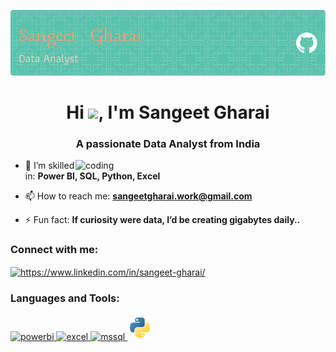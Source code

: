 ![logo](https://github.com/SangeetG11/SangeetG11/blob/main/github-header-image1.png)

<h1 align="center">Hi <img src="https://media.giphy.com/media/hvRJCLFzcasrR4ia7z/giphy.gif" width="5%">, I'm Sangeet Gharai</h1>
<h3 align="center">A passionate Data Analyst from India</h3>

<img align="right" alt="coding" width="400" src="https://media.giphy.com/media/3oKIPEqDGUULpEU0aQ/giphy.gif?cid=790b7611w7r4d8v2j8ovl9l3qoowy1378fpufp8ag9bl7b9s&ep=v1_gifs_search&rid=giphy.gif&ct=g">

- 🌱 I’m skilled in: **Power BI, SQL, Python, Excel**

- 📫 How to reach me: **sangeetgharai.work@gmail.com**

- ⚡ Fun fact: **If curiosity were data, I’d be creating gigabytes daily..**

<h3 align="left">Connect with me:</h3>
<p align="left">
<a href="https://www.linkedin.com/in/sangeet-gharai" target="blank"><img align="center" src="https://raw.githubusercontent.com/rahuldkjain/github-profile-readme-generator/master/src/images/icons/Social/linked-in-alt.svg" alt="https://www.linkedin.com/in/sangeet-gharai/" height="30" width="40" /></a>

</p>

<h3 align="left">Languages and Tools:</h3>
<p align="left"> <a href="https://www.microsoft.com/en-au/power-platform/products/power-bi/" target="_blank" rel="noreferrer"> <img src="https://logos-world.net/wp-content/uploads/2022/02/Power-BI-Logo.png" alt="powerbi" width="40" height="40"/> </a><a href="https://www.microsoft.com/en-in/microsoft-365/excel/" target="_blank" rel="noreferrer"> <img src="https://static.vecteezy.com/system/resources/previews/027/179/360/non_2x/microsoft-excel-icon-logo-symbol-free-png.png" alt="excel" width="40" height="40"/> </a><a href="https://www.microsoft.com/en-us/sql-server" target="_blank" rel="noreferrer"> <img src="https://www.svgrepo.com/show/303229/microsoft-sql-server-logo.svg" alt="mssql" width="40" height="40"/> </a> <a href="https://www.python.org" target="_blank" rel="noreferrer"> <img src="https://raw.githubusercontent.com/devicons/devicon/master/icons/python/python-original.svg" alt="python" width="40" height="40"/> </a>
</p>
